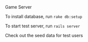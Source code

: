 Game Server

To install database, run
`rake db:setup`

To start test server, run
`rails server`

Check out the seed data for test users

